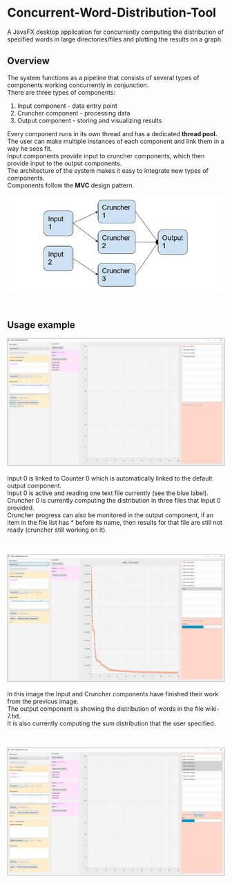 # Concurrent-Word-Distribution-Tool
A JavaFX desktop application for concurrently computing the distribution of specified words in large directories/files and plotting the results on a graph.

## Overview
The system functions as a pipeline that consists of several types of components working concurrently in conjunction.<br>
There are three types of components:
1. Input component - data entry point
2. Cruncher component - processing data
3. Output component - storing and visualizing results

Every component runs in its own thread and has a dedicated <b>thread pool.</b><br>
The user can make multiple instances of each component and link them in a way he sees fit.<br>
Input components provide input to cruncher components, which then provide input to the output components.<br>
The architecture of the system makes it easy to integrate new types of components.<br>
Components follow the <b>MVC</b> design pattern.<br>

![Alt text](images/wdt.png?raw=true "")<br><br><br>

## Usage example

![Alt text](images/de4.png?raw=true "")<br><br>
Input 0 is linked to Counter 0 which is automatically linked to the default output component.<br>
Input 0 is active and reading one text file currently (see the blue label).<br>
Cruncher 0 is currently computing the distribution in three files that Input 0 provided.<br>
Cruncher progress can also be monitored in the output component, if an item in the file list has * before its name, then results for that file are still not ready (cruncher still working on it). <br><br><br>

![Alt text](images/de5.png?raw=true "")<br><br>
In this image the Input and Cruncher components have finished their work from the previous image.<br>
The output component is showing the distribution of words in the file wiki-7.txt.<br>
It is also currently computing the sum distribution that the user specified.<br><br><br>

![Alt text](images/de6.png?raw=true "")<br>
